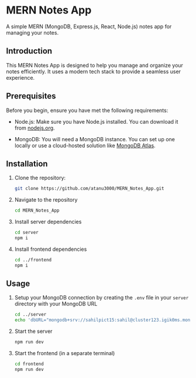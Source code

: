 # MERN Notes App

A simple MERN (MongoDB, Express.js, React, Node.js) notes app for managing your notes.

## Introduction

This MERN Notes App is designed to help you manage and organize your notes efficiently. It uses a modern tech stack to provide a seamless user experience.

## Prerequisites

Before you begin, ensure you have met the following requirements:

- Node.js: Make sure you have Node.js installed. You can download it from [nodejs.org](https://nodejs.org/).

- MongoDB: You will need a MongoDB instance. You can set up one locally or use a cloud-hosted solution like [MongoDB Atlas](https://www.mongodb.com/cloud/atlas).

## Installation

1. Clone the repository:

   ```bash
   git clone https://github.com/atanu3000/MERN_Notes_App.git
   ```
2. Navigate to the repository

    ```bash
    cd MERN_Notes_App
    ```
3. Install server dependencies
    ```bash
    cd server
    npm i
    ```
4. Install frontend dependencies
    ```bash
    cd ../frontend
    npm i
    ```
## Usage

1. Setup your MongoDB connection by creating the `.env` file in your `server` directory with your MongoDB URL
   
    ```bash
    cd ../server
    echo 'dbURL="mongodb+srv://sahilpict15:sahil@cluster123.igik0ms.mongodb.net/"' > .env
    ```
3. Start the server
    ```bash
   npm run dev
   ```
4. Start the frontend (in a separate terminal)
    ```bash
    cd frontend
    npm run dev
    ```
